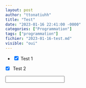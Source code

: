 ```yaml
---
layout: post
author: "ttonatiuhh"
title: "Test"
date: "2023-01-16 22:41:00 -0000"
categories: ["Programmation"]
tags: ["programmation"]
fichier: "2023-01-16-test.md"
visible: "oui"
---
```


- <input type="checkbox" checked> Test 1
- [x] Test 2

<input type >




